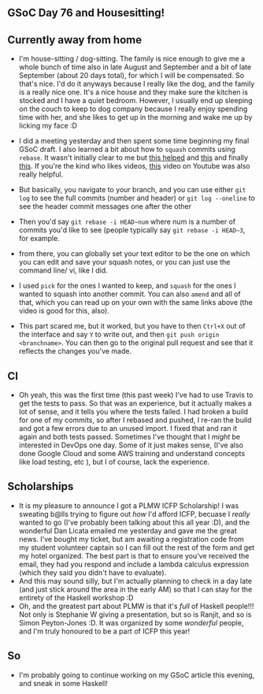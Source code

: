 ## GSoC Day 76 and Housesitting!

## Currently away from home
- I'm house-sitting / dog-sitting. The family is nice enough to give me a whole bunch of time
  also in late August and September and a bit of late September (about 20 days total), for
  which I will be compensated. So that's nice. I'd do it anyways because I really like the dog,
  and the family is a really nice one. It's a nice house and they make sure the kitchen is
  stocked and I have a quiet bedroom. However, I usually end up sleeping on the couch to keep
  to dog company because I really enjoy spending time with her, and she likes to get up in the
  morning and wake me up by licking my face :D
  
- I did a meeting yesterday and then spent some time beginning my final GSoC draft. I also 
  learned a bit about how to ```squash``` commits using ```rebase```. It wasn't initially clear to me but 
  [this helped](https://stackoverflow.com/questions/14534397/squash-all-my-commits-into-one-for-github-pull-request/16642628#16642628)
  and [this](https://stackoverflow.com/questions/14534397/squash-all-my-commits-into-one-for-github-pull-request)
  and finally [this](https://blog.carbonfive.com/2017/08/28/always-squash-and-rebase-your-git-commits/).
  If you're the kind who likes videos, [this](https://www.youtube.com/watch?v=2E23I9PzplM) video on Youtube was also really helpful.

- But basically, you navigate to your branch,
  and you can use either ```git log``` to see the full commits (number and header) or 
  ```git log --oneline``` to see the header commit messages one after the other
- Then you'd say ```git rebase -i HEAD~num``` where num is a number of commits you'd like to see
  (people typically say ```git rebase -i HEAD~3```, for example. 
- from there, you can globally set your text editor to be the one on which you can edit and save
  your squash notes, or you can just use the command line/ vi, like I did.
- I used ```pick``` for the ones I wanted to keep, and ```squash``` for the ones I wanted to squash
  into another commit. You can also ```amend``` and all of that, which you can read up on your own
  with the same links above (the video is good for this, also).
- This part scared me, but it worked, but you have to then ```Ctrl+X``` out of the interface and 
  say ```Y``` to write out, and then ```git push origin <branchname>```. You can then go to the
  original pull request and see that it reflects the changes you've made.
  
## CI
 - Oh yeah, this was the first time (this past week) I've had to use Travis to get the tests to pass.
   So that was an experience, but it actually makes a lot of sense, and it tells you where the tests
   failed. I had broken a build for one of my commits, so after I rebased and pushed, I re-ran the build
   and got a few errors due to an unused import. I fixed that and ran it again and both tests passed.
   Sometimes I've thought that I *might* be interested in DevOps one day. Some of it just makes sense,
   (I've also done Google Cloud and some AWS training and understand concepts like load testing, etc
   ), but I of course, lack the experience.
   
## Scholarships
 - It is my pleasure to announce I got a PLMW ICFP Scholarship! I was sweating b@lls trying to figure out
   *how* I'd afford ICFP, becuase I *really* wanted to go (I've probably been talking about this all year :D),
   and the wonderful Dan Licata emailed me yesterday and gave me the great news. I've bought my ticket,
   but am awaiting a registration code from my student volunteer captain so I can fill out the rest of the form
   and get my hotel organized. The best part is that to ensure you've received the email, they had you
   respond and include a lambda calculus expression (which they said you didn't have to evaluate).
 - And this may sound silly, but I'm actually planning to check in a day late (and just stick around the area
   in the early AM) so that I can stay for the entirety of the Haskell workshop :D
 - Oh, and the greatest part about PLMW is that it's *full* of Haskell people!!! Not only is Stephanie W giving
   a presentation, but so is Ranjit, and so is Simon Peyton-Jones :D. It was organized by some *wonderful* people,
   and I'm truly honoured to be a part of ICFP this year! 
   
## So 
 - I'm probably going to continue working on my GSoC article this evening, and sneak in some Haskell!
